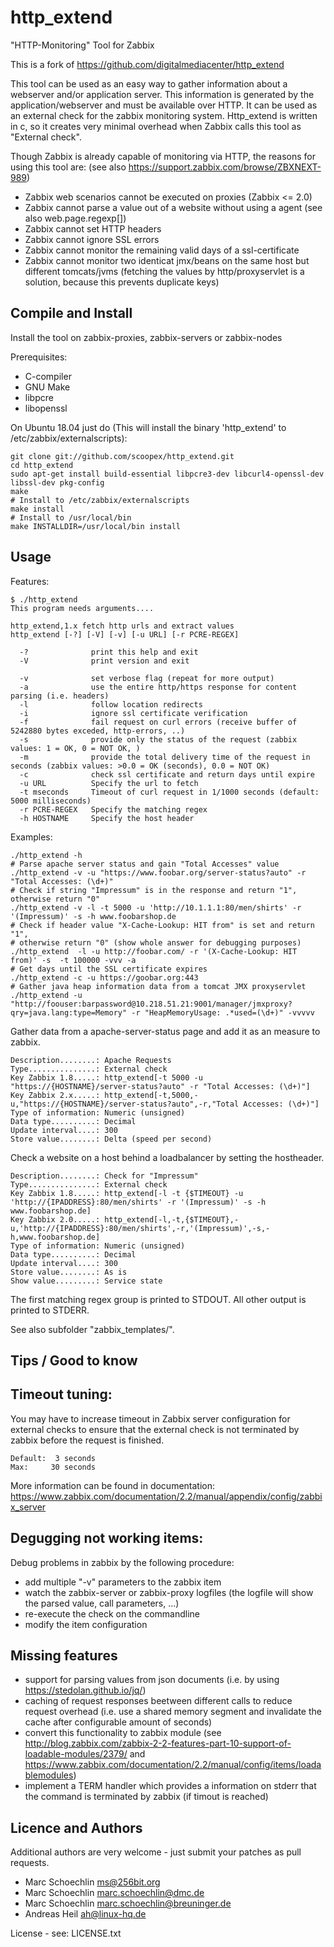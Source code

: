 http\_extend
===========

"HTTP-Monitoring" Tool for Zabbix

This is a fork of https://github.com/digitalmediacenter/http_extend 

This tool can be used as an easy way to gather information about a webserver and/or application server. This information is generated by the application/webserver and must be available over HTTP.
It can be used as an external check for the zabbix monitoring system.
Http\_extend is written in c, so it creates very minimal overhead when Zabbix calls this tool as "External check".

Though Zabbix is already capable of monitoring via HTTP, the reasons for using this tool are:
(see also https://support.zabbix.com/browse/ZBXNEXT-989)

 * Zabbix web scenarios cannot be executed on proxies (Zabbix <= 2.0)
 * Zabbix cannot parse a value out of a website without using a agent (see also web.page.regexp[])
 * Zabbix cannot set HTTP headers
 * Zabbix cannot ignore SSL errors
 * Zabbix cannot monitor the remaining valid days of a  ssl-certificate
 * Zabbix cannot monitor two identicat jmx/beans on the same host but different tomcats/jvms (fetching the values by http/proxyservlet is a solution, because this prevents duplicate keys)


Compile and Install
-------------------

Install the tool on zabbix-proxies, zabbix-servers or zabbix-nodes

Prerequisites:
 * C-compiler
 * GNU Make
 * libpcre
 * libopenssl

On Ubuntu 18.04 just do
(This will install the binary 'http\_extend' to /etc/zabbix/externalscripts):
```
git clone git://github.com/scoopex/http_extend.git
cd http_extend
sudo apt-get install build-essential libpcre3-dev libcurl4-openssl-dev libssl-dev pkg-config
make
# Install to /etc/zabbix/externalscripts
make install
# Install to /usr/local/bin
make INSTALLDIR=/usr/local/bin install
```

Usage
-----

Features:
```
$ ./http_extend 
This program needs arguments....

http_extend,1.x fetch http urls and extract values
http_extend [-?] [-V] [-v] [-u URL] [-r PCRE-REGEX]

  -?              print this help and exit
  -V              print version and exit

  -v              set verbose flag (repeat for more output)
  -a              use the entire http/https response for content parsing (i.e. headers)
  -l              follow location redirects
  -i              ignore ssl certificate verification
  -f              fail request on curl errors (receive buffer of 5242880 bytes exceded, http-errors, ..)
  -s              provide only the status of the request (zabbix values: 1 = OK, 0 = NOT OK, )
  -m              provide the total delivery time of the request in seconds (zabbix values: >0.0 = OK (seconds), 0.0 = NOT OK)
  -c              check ssl certificate and return days until expire
  -u URL          Specify the url to fetch
  -t mseconds     Timeout of curl request in 1/1000 seconds (default: 5000 milliseconds)
  -r PCRE-REGEX   Specify the matching regex
  -h HOSTNAME     Specify the host header
```

Examples:
```
./http_extend -h
# Parse apache server status and gain "Total Accesses" value
./http_extend -v -u "https://www.foobar.org/server-status?auto" -r "Total Accesses: (\d+)"
# Check if string "Impressum" is in the response and return "1", otherwise return "0"
./http_extend -v -l -t 5000 -u 'http://10.1.1.1:80/men/shirts' -r '(Impressum)' -s -h www.foobarshop.de
# Check if header value "X-Cache-Lookup: HIT from" is set and return "1", 
# otherwise return "0" (show whole answer for debugging purposes)
./http_extend  -l -u http://foobar.com/ -r '(X-Cache-Lookup: HIT from)' -s  -t 100000 -vvv -a
# Get days until the SSL certificate expires
./http_extend -c -u https://goobar.org:443
# Gather java heap information data from a tomcat JMX proxyservlet
./http_extend -u "http://foouser:barpassword@10.218.51.21:9001/manager/jmxproxy?qry=java.lang:type=Memory" -r "HeapMemoryUsage: .*used=(\d+)" -vvvvv
```

Gather data from a apache-server-status page and add it as an measure to zabbix.
```
Description........: Apache Requests
Type...............: External check
Key Zabbix 1.8.....: http_extend[-t 5000 -u "https://{HOSTNAME}/server-status?auto" -r "Total Accesses: (\d+)"]
Key Zabbix 2.x.....: http_extend[-t,5000,-u,"https://{HOSTNAME}/server-status?auto",-r,"Total Accesses: (\d+)"]
Type of information: Numeric (unsigned)
Data type..........: Decimal
Update interval....: 300
Store value........: Delta (speed per second)
```

Check a website on a host behind a loadbalancer by setting the hostheader.
```
Description........: Check for "Impressum"
Type...............: External check
Key Zabbix 1.8.....: http_extend[-l -t {$TIMEOUT} -u 'http://{IPADDRESS}:80/men/shirts' -r '(Impressum)' -s -h www.foobarshop.de]
Key Zabbix 2.0.....: http_extend[-l,-t,{$TIMEOUT},-u,'http://{IPADDRESS}:80/men/shirts',-r,'(Impressum)',-s,-h,www.foobarshop.de]
Type of information: Numeric (unsigned)
Data type..........: Decimal
Update interval....: 300
Store value........: As is
Show value.........: Service state
```

The first matching regex group is printed to STDOUT. All other output is printed to STDERR.

See also subfolder "zabbix\_templates/".

Tips / Good to know
-------------------

## Timeout tuning:

You may have to increase timeout in Zabbix server configuration for external checks to ensure that the external check is not terminated by zabbix before the request is finished.
```
Default:  3 seconds
Max:     30 seconds
```
More information can be found in documentation: https://www.zabbix.com/documentation/2.2/manual/appendix/config/zabbix_server

## Degugging not working items:

Debug problems in zabbix by the following procedure:
- add multiple "-v" parameters to the zabbix item
- watch the zabbix-server or zabbix-proxy logfiles
  (the logfile will show the parsed value, call parameters, ...)
- re-execute the check on the commandline
- modify the item configuration


Missing features
----------------
- support for parsing values from json documents
  (i.e. by using https://stedolan.github.io/jq/)
- caching of request responses beetween different calls to reduce request overhead
  (i.e. use a shared memory segment and invalidate the cache after configurable amount of seconds)
- convert this functionality to zabbix module
  (see http://blog.zabbix.com/zabbix-2-2-features-part-10-support-of-loadable-modules/2379/ and
  https://www.zabbix.com/documentation/2.2/manual/config/items/loadablemodules)
- implement a TERM handler which provides a information on stderr that the command is terminated by zabbix
  (if timout is reached)

Licence and Authors
-------------------

Additional authors are very welcome - just submit your patches as pull requests.

 * Marc Schoechlin <ms@256bit.org>
 * Marc Schoechlin <marc.schoechlin@dmc.de>
 * Marc Schoechlin <marc.schoechlin@breuninger.de>
 * Andreas Heil <ah@linux-hq.de>

License - see: LICENSE.txt
